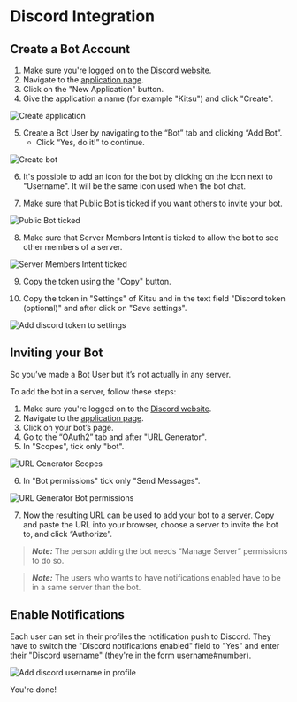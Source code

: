 # Discord Integration

## Create a Bot Account

1. Make sure you're logged on to the [Discord website](https://discord.com/).
2. Navigate to the [application page](https://discord.com/developers/applications).
3. Click on the "New Application" button.
4. Give the application a name (for example "Kitsu") and click "Create".

![Create application](../img/discord/create_application.png)

5. Create a Bot User by navigating to the “Bot” tab and clicking “Add Bot”.
    - Click “Yes, do it!” to continue.

![Create bot](../img/discord/create_bot_user.png)

6. It's possible to add an icon for the bot by clicking on the icon next to "Username".
It will be the same icon used when the bot chat.

7. Make sure that Public Bot is ticked if you want others to invite your bot.

![Public Bot ticked](../img/discord/public_bot.png)

8. Make sure that Server Members Intent is ticked to allow the bot to see other members of a server.

![Server Members Intent ticked](../img/discord/server_members_intent.png)

9. Copy the token using the "Copy" button. 

10. Copy the token in "Settings" of Kitsu and in the text field "Discord token (optional)" and after click on "Save settings".

![Add discord token to settings](../img/discord/add_discord_token_settings.png)

## Inviting your Bot

So you’ve made a Bot User but it’s not actually in any server.

To add the bot in a server, follow these steps:

1. Make sure you're logged on to the [Discord website](https://discord.com/).
2. Navigate to the [application page](https://discord.com/developers/applications).
3. Click on your bot’s page.
4. Go to the “OAuth2” tab and after "URL Generator".
5. In "Scopes", tick only "bot".

![URL Generator Scopes](../img/discord/url_generator_scopes.png)

6. In "Bot permissions" tick only "Send Messages".

![URL Generator Bot permissions](../img/discord/bot_permissions.png)

7. Now the resulting URL can be used to add your bot to a server. Copy and paste the URL into your browser, choose a server to invite the bot to, and click “Authorize”.

> **_Note:_** The person adding the bot needs “Manage Server” permissions to do so.

> **_Note:_** The users who wants to have notifications enabled have to be in a same server than the bot.

## Enable Notifications

Each user can set in their profiles the notification push to
Discord. They have to switch the "Discord notifications enabled" 
field to "Yes" and enter their "Discord username" (they're in the form username#number).

![Add discord username in profile](../img/discord/add_discord_username_profile.png)


You're done!

